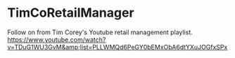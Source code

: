 # TimCoRetailManager
Follow on from Tim Corey's Youtube retail management playlist. https://www.youtube.com/watch?v=TDuG1WU3GvM&amp;list=PLLWMQd6PeGY0bEMxObA6dtYXuJOGfxSPx
